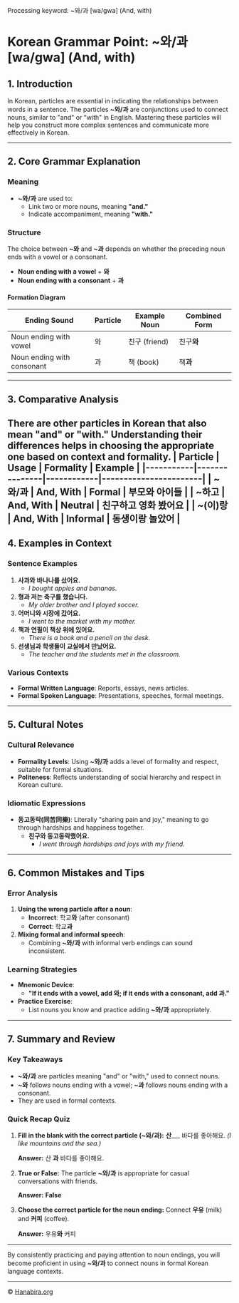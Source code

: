 Processing keyword: ~와/과 [wa/gwa] (And, with)
# Korean Grammar Point: ~와/과 [wa/gwa] (And, with)

## 1. Introduction
In Korean, particles are essential in indicating the relationships between words in a sentence. The particles **~와/과** are conjunctions used to connect nouns, similar to "and" or "with" in English. Mastering these particles will help you construct more complex sentences and communicate more effectively in Korean.

---
## 2. Core Grammar Explanation
### Meaning
- **~와/과** are used to:
  - Link two or more nouns, meaning **"and."**
  - Indicate accompaniment, meaning **"with."**
### Structure
The choice between **~와** and **~과** depends on whether the preceding noun ends with a vowel or a consonant.
- **Noun ending with a vowel** + **와**
- **Noun ending with a consonant** + **과**
#### Formation Diagram
| Ending Sound          | Particle | Example Noun | Combined Form   |
|-----------------------|----------|--------------|-----------------|
| Noun ending with vowel     | 와       | 친구 (friend) | 친구**와**      |
| Noun ending with consonant | 과       | 책 (book)     | 책**과**        |
---
## 3. Comparative Analysis
There are other particles in Korean that also mean "and" or "with." Understanding their differences helps in choosing the appropriate one based on context and formality.
| Particle  | Usage         | Formality  | Example               |
|-----------|---------------|------------|-----------------------|
| ~와/과     | And, With     | Formal     | 부모**와** 아이들       |
| ~하고      | And, With     | Neutral    | 친구**하고** 영화 봤어요 |
| ~(이)랑    | And, With     | Informal   | 동생**이랑** 놀았어     |
---
## 4. Examples in Context
### Sentence Examples
1. **사과와 바나나를 샀어요.**
   - *I bought apples and bananas.*
2. **형과 저는 축구를 했습니다.**
   - *My older brother and I played soccer.*
3. **어머니와 시장에 갔어요.**
   - *I went to the market with my mother.*
4. **책과 연필이 책상 위에 있어요.**
   - *There is a book and a pencil on the desk.*
5. **선생님과 학생들이 교실에서 만났어요.**
   - *The teacher and the students met in the classroom.*
### Various Contexts
- **Formal Written Language**: Reports, essays, news articles.
- **Formal Spoken Language**: Presentations, speeches, formal meetings.
---
## 5. Cultural Notes
### Cultural Relevance
- **Formality Levels**: Using **~와/과** adds a level of formality and respect, suitable for formal situations.
- **Politeness**: Reflects understanding of social hierarchy and respect in Korean culture.
### Idiomatic Expressions
- **동고동락(同苦同樂)**: Literally "sharing pain and joy," meaning to go through hardships and happiness together.
  - **친구와 동고동락했어요.**
    - *I went through hardships and joys with my friend.*
---
## 6. Common Mistakes and Tips
### Error Analysis
1. **Using the wrong particle after a noun**:
   - **Incorrect**: 학교**와** (after consonant)
   - **Correct**: 학교**과**
2. **Mixing formal and informal speech**:
   - Combining **~와/과** with informal verb endings can sound inconsistent.
### Learning Strategies
- **Mnemonic Device**: 
  - **"If it ends with a vowel, add 와; if it ends with a consonant, add 과."**
- **Practice Exercise**:
  - List nouns you know and practice adding **~와/과** appropriately.
---
## 7. Summary and Review
### Key Takeaways
- **~와/과** are particles meaning "and" or "with," used to connect nouns.
- **~와** follows nouns ending with a vowel; **~과** follows nouns ending with a consonant.
- They are used in formal contexts.
### Quick Recap Quiz
1. **Fill in the blank with the correct particle (~와/과):**
   **산**___ 바다를 좋아해요. *(I like mountains and the sea.)*
   
   **Answer:** 산 **과** 바다를 좋아해요.

2. **True or False:**
   The particle **~와/과** is appropriate for casual conversations with friends.
   
   **Answer:** **False**

3. **Choose the correct particle for the noun ending:**
   Connect **우유** (milk) and **커피** (coffee).
   
   **Answer:** 우유**와** 커피
---
By consistently practicing and paying attention to noun endings, you will become proficient in using **~와/과** to connect nouns in formal Korean language contexts.

---
© [Hanabira.org](https://hanabira.org)
